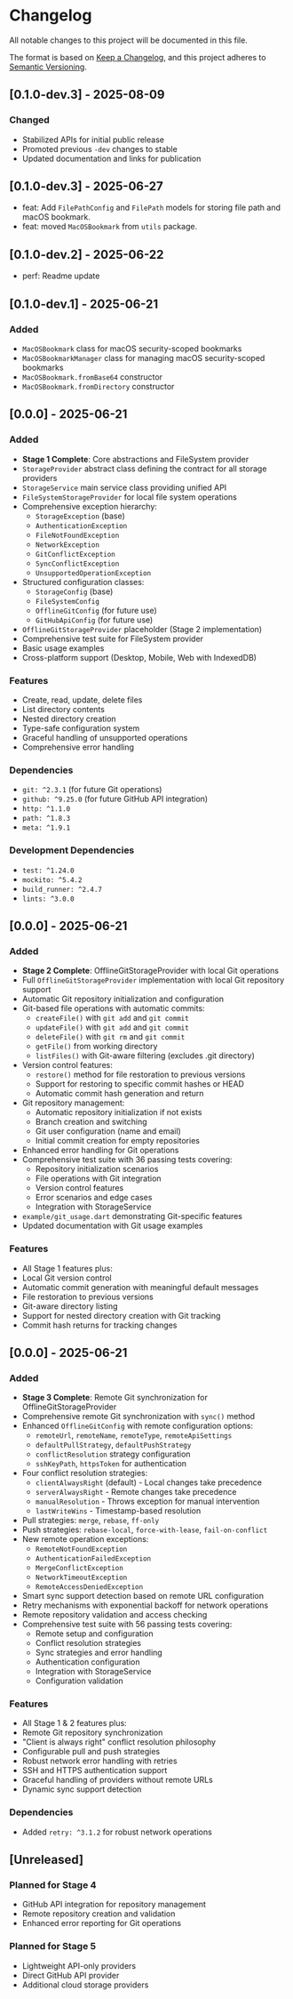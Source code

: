 # Changelog

All notable changes to this project will be documented in this file.

The format is based on [Keep a Changelog](https://keepachangelog.com/en/1.0.0/),
and this project adheres to [Semantic Versioning](https://semver.org/spec/v2.0.0.html).

## [0.1.0-dev.3] - 2025-08-09

### Changed

- Stabilized APIs for initial public release
- Promoted previous `-dev` changes to stable
- Updated documentation and links for publication

## [0.1.0-dev.3] - 2025-06-27

- feat: Add `FilePathConfig` and `FilePath` models for storing file path and macOS bookmark.
- feat: moved `MacOSBookmark` from `utils` package.

## [0.1.0-dev.2] - 2025-06-22

- perf: Readme update

## [0.1.0-dev.1] - 2025-06-21

### Added

- `MacOSBookmark` class for macOS security-scoped bookmarks
- `MacOSBookmarkManager` class for managing macOS security-scoped bookmarks
- `MacOSBookmark.fromBase64` constructor
- `MacOSBookmark.fromDirectory` constructor

## [0.0.0] - 2025-06-21

### Added

- **Stage 1 Complete**: Core abstractions and FileSystem provider
- `StorageProvider` abstract class defining the contract for all storage providers
- `StorageService` main service class providing unified API
- `FileSystemStorageProvider` for local file system operations
- Comprehensive exception hierarchy:
  - `StorageException` (base)
  - `AuthenticationException`
  - `FileNotFoundException`
  - `NetworkException`
  - `GitConflictException`
  - `SyncConflictException`
  - `UnsupportedOperationException`
- Structured configuration classes:
  - `StorageConfig` (base)
  - `FileSystemConfig`
  - `OfflineGitConfig` (for future use)
  - `GitHubApiConfig` (for future use)
- `OfflineGitStorageProvider` placeholder (Stage 2 implementation)
- Comprehensive test suite for FileSystem provider
- Basic usage examples
- Cross-platform support (Desktop, Mobile, Web with IndexedDB)

### Features

- Create, read, update, delete files
- List directory contents
- Nested directory creation
- Type-safe configuration system
- Graceful handling of unsupported operations
- Comprehensive error handling

### Dependencies

- `git: ^2.3.1` (for future Git operations)
- `github: ^9.25.0` (for future GitHub API integration)
- `http: ^1.1.0`
- `path: ^1.8.3`
- `meta: ^1.9.1`

### Development Dependencies

- `test: ^1.24.0`
- `mockito: ^5.4.2`
- `build_runner: ^2.4.7`
- `lints: ^3.0.0`

## [0.0.0] - 2025-06-21

### Added

- **Stage 2 Complete**: OfflineGitStorageProvider with local Git operations
- Full `OfflineGitStorageProvider` implementation with local Git repository support
- Automatic Git repository initialization and configuration
- Git-based file operations with automatic commits:
  - `createFile()` with `git add` and `git commit`
  - `updateFile()` with `git add` and `git commit`
  - `deleteFile()` with `git rm` and `git commit`
  - `getFile()` from working directory
  - `listFiles()` with Git-aware filtering (excludes .git directory)
- Version control features:
  - `restore()` method for file restoration to previous versions
  - Support for restoring to specific commit hashes or HEAD
  - Automatic commit hash generation and return
- Git repository management:
  - Automatic repository initialization if not exists
  - Branch creation and switching
  - Git user configuration (name and email)
  - Initial commit creation for empty repositories
- Enhanced error handling for Git operations
- Comprehensive test suite with 36 passing tests covering:
  - Repository initialization scenarios
  - File operations with Git integration
  - Version control features
  - Error scenarios and edge cases
  - Integration with StorageService
- `example/git_usage.dart` demonstrating Git-specific features
- Updated documentation with Git usage examples

### Features

- All Stage 1 features plus:
- Local Git version control
- Automatic commit generation with meaningful default messages
- File restoration to previous versions
- Git-aware directory listing
- Support for nested directory creation with Git tracking
- Commit hash returns for tracking changes

## [0.0.0] - 2025-06-21

### Added

- **Stage 3 Complete**: Remote Git synchronization for OfflineGitStorageProvider
- Comprehensive remote Git synchronization with `sync()` method
- Enhanced `OfflineGitConfig` with remote configuration options:
  - `remoteUrl`, `remoteName`, `remoteType`, `remoteApiSettings`
  - `defaultPullStrategy`, `defaultPushStrategy`
  - `conflictResolution` strategy configuration
  - `sshKeyPath`, `httpsToken` for authentication
- Four conflict resolution strategies:
  - `clientAlwaysRight` (default) - Local changes take precedence
  - `serverAlwaysRight` - Remote changes take precedence
  - `manualResolution` - Throws exception for manual intervention
  - `lastWriteWins` - Timestamp-based resolution
- Pull strategies: `merge`, `rebase`, `ff-only`
- Push strategies: `rebase-local`, `force-with-lease`, `fail-on-conflict`
- New remote operation exceptions:
  - `RemoteNotFoundException`
  - `AuthenticationFailedException`
  - `MergeConflictException`
  - `NetworkTimeoutException`
  - `RemoteAccessDeniedException`
- Smart sync support detection based on remote URL configuration
- Retry mechanisms with exponential backoff for network operations
- Remote repository validation and access checking
- Comprehensive test suite with 56 passing tests covering:
  - Remote setup and configuration
  - Conflict resolution strategies
  - Sync strategies and error handling
  - Authentication configuration
  - Integration with StorageService
  - Configuration validation

### Features

- All Stage 1 & 2 features plus:
- Remote Git repository synchronization
- "Client is always right" conflict resolution philosophy
- Configurable pull and push strategies
- Robust network error handling with retries
- SSH and HTTPS authentication support
- Graceful handling of providers without remote URLs
- Dynamic sync support detection

### Dependencies

- Added `retry: ^3.1.2` for robust network operations

## [Unreleased]

### Planned for Stage 4

- GitHub API integration for repository management
- Remote repository creation and validation
- Enhanced error reporting for Git operations

### Planned for Stage 5

- Lightweight API-only providers
- Direct GitHub API provider
- Additional cloud storage providers
